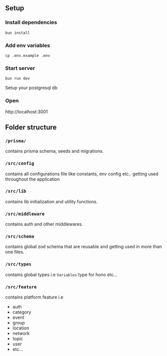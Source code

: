 ## Setup

### Install dependencies

```
bun install
```

### Add env variables

```
cp .env.example .env
```

### Start server

```
bun run dev
```

Setup your postgresql db

### Open

http://localhost:3001

## Folder structure

### `/prisma/`

contains prisma schema, seeds and migrations.

### `/src/config`

contains all configurations file like constants, env config etc.. getting used throughout the application

### `/src/lib`

contains lib initialization and utility functions.

### `/src/middleware`

contains auth and other middlewares.

### `/src/schema`

contains global zod schema that are reusable and getting used in more than one files.

### `/src/types`

contains global types i.e `Variables` type for hono etc...

### `/src/feature`

contains platform feature i.e

- auth
- category
- event
- group
- location
- network
- topic
- user
- etc...
